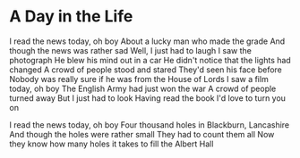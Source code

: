 # A Day in the Life
I read the news today, oh boy
About a lucky man who made the grade
And though the news was rather sad
Well, I just had to laugh
I saw the photograph
He blew his mind out in a car
He didn't notice that the lights had changed
A crowd of people stood and stared
They'd seen his face before
Nobody was really sure if he was from the House of Lords
I saw a film today, oh boy
The English Army had just won the war
A crowd of people turned away
But I just had to look
Having read the book
I'd love to turn you on

I read the news today, oh boy
Four thousand holes in Blackburn, Lancashire
And though the holes were rather small
They had to count them all
Now they know how many holes it takes to fill the Albert Hall
